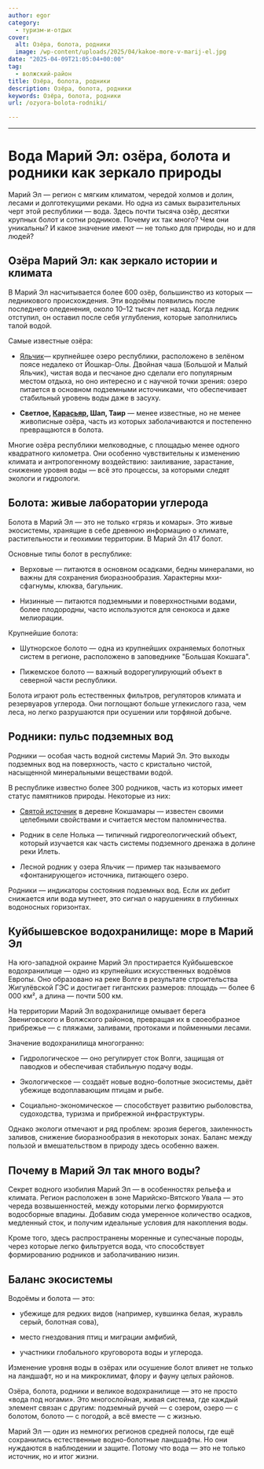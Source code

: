 ```yaml
---
author: egor
category:
  - туризм-и-отдых
cover:
  alt: Озёра, болота, родники
  image: /wp-content/uploads/2025/04/kakoe-more-v-marij-el.jpg
date: "2025-04-09T21:05:04+00:00"
tag:
  - волжский-район
title: Озёра, болота, родники
description: Озёра, болота, родники
keywords: Озёра, болота, родники
url: /ozyora-bolota-rodniki/

---
```

* * *

# Вода Марий Эл: озёра, болота и родники как зеркало природы

Марий Эл — регион с мягким климатом, чередой холмов и долин, лесами и долготекущими реками. Но одна из самых выразительных черт этой республики — вода. Здесь почти тысяча озёр, десятки крупных болот и сотни родников. Почему их так много? Чем они уникальны? И какое значение имеют — не только для природы, но и для людей?

## Озёра Марий Эл: как зеркало истории и климата

В Марий Эл насчитывается более 600 озёр, большинство из которых — ледникового происхождения. Эти водоёмы появились после последнего оледенения, около 10–12 тысяч лет назад. Когда ледник отступил, он оставил после себя углубления, которые заполнились талой водой.

Самые известные озёра:

- [Яльчик](/ozero-yalchik/)— крупнейшее озеро республики, расположено в зелёном поясе недалеко от Йошкар-Олы. Двойная чаша (Большой и Малый Яльчик), чистая вода и песчаное дно сделали его популярным местом отдыха, но оно интересно и с научной точки зрения: озеро питается в основном подземными источниками, что обеспечивает стабильный уровень воды даже в засуху.

- **Светлое, [Карасьяр](/karasyar/), Шап, Таир** — менее известные, но не менее живописные озёра, часть из которых заболачиваются и постепенно превращаются в болота.

Многие озёра республики мелководные, с площадью менее одного квадратного километра. Они особенно чувствительны к изменению климата и антропогенному воздействию: заиливание, зарастание, снижение уровня воды — всё это процессы, за которыми следят экологи и гидрологи.

## Болота: живые лаборатории углерода

Болота в Марий Эл — это не только «грязь и комары». Это живые экосистемы, хранящие в себе древнюю информацию о климате, растительности и геохимии территории. В Марий Эл 417 болот.

Основные типы болот в республике:

- Верховые — питаются в основном осадками, бедны минералами, но важны для сохранения биоразнообразия. Характерны мхи-сфагнумы, клюква, багульник.

- Низинные — питаются подземными и поверхностными водами, более плодородны, часто используются для сенокоса и даже мелиорации.

Крупнейшие болота:

- Шутнорское болото — одна из крупнейших охраняемых болотных систем в регионе, расположено в заповеднике "Большая Кокшага".

- Пижемское болото — важный водорегулирующий объект в северной части республики.

Болота играют роль естественных фильтров, регуляторов климата и резервуаров углерода. Они поглощают больше углекислого газа, чем леса, но легко разрушаются при осушении или торфяной добыче.

## Родники: пульс подземных вод

Родники — особая часть водной системы Марий Эл. Это выходы подземных вод на поверхность, часто с кристально чистой, насыщенной минеральными веществами водой.

В республике известно более 300 родников, часть из которых имеет статус памятников природы. Некоторые из них:

- [Святой источник](/green-key/) в деревне Кокшамары — известен своими целебными свойствами и считается местом паломничества.

- Родник в селе Нолька — типичный гидрогеологический объект, который изучается как часть системы подземного дренажа в долине реки Илеть.

- Лесной родник у озера Яльчик — пример так называемого «фонтанирующего» источника, питающего озеро.

Родники — индикаторы состояния подземных вод. Если их дебит снижается или вода мутнеет, это сигнал о нарушениях в глубинных водоносных горизонтах.

## Куйбышевское водохранилище: море в Марий Эл

На юго-западной окраине Марий Эл простирается Куйбышевское водохранилище — одно из крупнейших искусственных водоёмов Европы. Оно образовано на реке Волге в результате строительства Жигулёвской ГЭС и достигает гигантских размеров: площадь — более 6 000 км², а длина — почти 500 км.

На территории Марий Эл водохранилище омывает берега Звениговского и Волжского районов, превращая их в своеобразное прибрежье — с пляжами, заливами, протоками и пойменными лесами.

Значение водохранилища многогранно:

- Гидрологическое — оно регулирует сток Волги, защищая от паводков и обеспечивая стабильную подачу воды.

- Экологическое — создаёт новые водно-болотные экосистемы, даёт убежище водоплавающим птицам и рыбе.

- Социально-экономическое — способствует развитию рыболовства, судоходства, туризма и прибрежной инфраструктуры.

Однако экологи отмечают и ряд проблем: эрозия берегов, заиленность заливов, снижение биоразнообразия в некоторых зонах. Баланс между пользой и вмешательством в природу здесь особенно важен.

## Почему в Марий Эл так много воды?

Секрет водного изобилия Марий Эл — в особенностях рельефа и климата. Регион расположен в зоне Марийско-Вятского Увала — это череда возвышенностей, между которыми легко формируются водосборные впадины. Добавим сюда умеренное количество осадков, медленный сток, и получим идеальные условия для накопления воды.

Кроме того, здесь распространены моренные и супесчаные породы, через которые легко фильтруется вода, что способствует формированию родников и заболачиванию низин.

## Баланс экосистемы

Водоёмы и болота — это:

- убежище для редких видов (например, кувшинка белая, журавль серый, болотная сова),

- место гнездования птиц и миграции амфибий,

- участники глобального круговорота воды и углерода.

Изменение уровня воды в озёрах или осушение болот влияет не только на ландшафт, но и на микроклимат, флору и фауну целых районов.

Озёра, болота, родники и великое водохранилище — это не просто «вода под ногами». Это многослойная, живая система, где каждый элемент связан с другим: подземный ручей — с озером, озеро — с болотом, болото — с погодой, а всё вместе — с жизнью.

Марий Эл — один из немногих регионов средней полосы, где ещё сохранились естественные водно-болотные ландшафты. Но они нуждаются в наблюдении и защите. Потому что вода — это не только источник, но и итог жизни.
